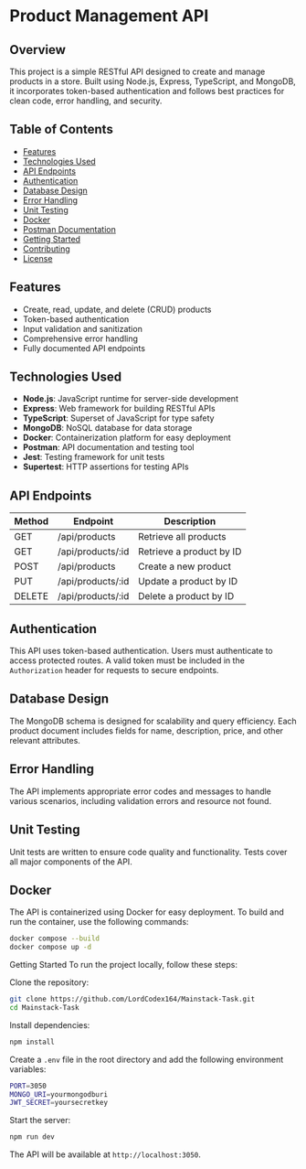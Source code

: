 # Product Management API

## Overview

This project is a simple RESTful API designed to create and manage products in a store. Built using Node.js, Express, TypeScript, and MongoDB, it incorporates token-based authentication and follows best practices for clean code, error handling, and security.

## Table of Contents

- [Features](#features)
- [Technologies Used](#technologies-used)
- [API Endpoints](#api-endpoints)
- [Authentication](#authentication)
- [Database Design](#database-design)
- [Error Handling](#error-handling)
- [Unit Testing](#unit-testing)
- [Docker](#docker)
- [Postman Documentation](#postman-documentation)
- [Getting Started](#getting-started)
- [Contributing](#contributing)
- [License](#license)

## Features

- Create, read, update, and delete (CRUD) products
- Token-based authentication
- Input validation and sanitization
- Comprehensive error handling
- Fully documented API endpoints

## Technologies Used

- **Node.js**: JavaScript runtime for server-side development
- **Express**: Web framework for building RESTful APIs
- **TypeScript**: Superset of JavaScript for type safety
- **MongoDB**: NoSQL database for data storage
- **Docker**: Containerization platform for easy deployment
- **Postman**: API documentation and testing tool
- **Jest**: Testing framework for unit tests
- **Supertest**: HTTP assertions for testing APIs

## API Endpoints

| Method | Endpoint           | Description                     |
|--------|--------------------|---------------------------------|
| GET    | /api/products       | Retrieve all products           |
| GET    | /api/products/:id   | Retrieve a product by ID        |
| POST   | /api/products       | Create a new product            |
| PUT    | /api/products/:id   | Update a product by ID          |
| DELETE | /api/products/:id   | Delete a product by ID          |

## Authentication

This API uses token-based authentication. Users must authenticate to access protected routes. A valid token must be included in the `Authorization` header for requests to secure endpoints.

## Database Design

The MongoDB schema is designed for scalability and query efficiency. Each product document includes fields for name, description, price, and other relevant attributes.

## Error Handling

The API implements appropriate error codes and messages to handle various scenarios, including validation errors and resource not found.

## Unit Testing

Unit tests are written to ensure code quality and functionality. Tests cover all major components of the API.

## Docker

The API is containerized using Docker for easy deployment. To build and run the container, use the following commands:

```bash
docker compose --build
docker compose up -d
```

Getting Started
To run the project locally, follow these steps:

Clone the repository:

```bash
git clone https://github.com/LordCodex164/Mainstack-Task.git
cd Mainstack-Task
```

Install dependencies:

```bash
npm install
```

Create a `.env` file in the root directory and add the following environment variables:

```bash
PORT=3050
MONGO_URI=yourmongodburi
JWT_SECRET=yoursecretkey
```

Start the server:

```bash
npm run dev
```

The API will be available at `http://localhost:3050`.